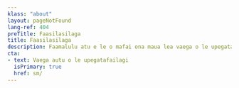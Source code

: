 ```yaml
---
klass: "about"
layout: pageNotFound
lang-ref: 404
preTitle: Faasilasilaga
title: Faasilasilaga
description: Faamalulu atu e le o mafai ona maua lea vaega o le upegatafailagi.
cta:
- text: Vaega autu o le upegatafailagi
  isPrimary: true
  href: sm/
---
```



